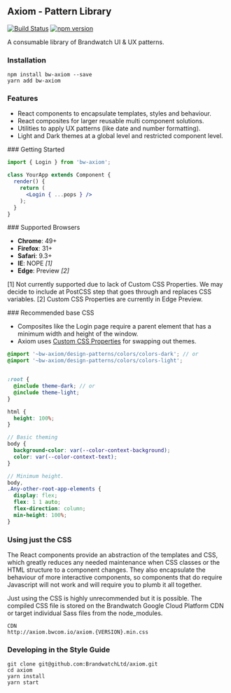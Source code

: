 ## Axiom - Pattern Library

[![Build Status](https://travis-ci.com/BrandwatchLtd/axiom.svg?token=1ejoq3JpxReLqRyzfSo2&branch=master)](https://travis-ci.com/BrandwatchLtd/axiom)
[![npm version](https://badge.fury.io/js/bw-axiom.svg)](https://badge.fury.io/js/bw-axiom)

A consumable library of Brandwatch UI & UX patterns. 


### Installation

```
npm install bw-axiom --save
yarn add bw-axiom
```


### Features

* React components to encapsulate templates, styles and behaviour. 
* React composites for larger reusable multi component solutions.
* Utilities to apply UX patterns (like date and number formatting).
* Light and Dark themes at a global level and restricted component level. 

### Getting Started

```jsx
import { Login } from 'bw-axiom';

class YourApp extends Component {
  render() {
    return (
      <Login { ...pops } />
    );
  }
}
```


### Supported Browsers

* **Chrome**: 49+
* **Firefox**: 31+
* **Safari**: 9.3+
* **IE**: NOPE _[1]_
* **Edge**: Preview _[2]_

[1] Not currently supported due to lack of Custom CSS Properties. We may decide to include at PostCSS step that goes through and replaces CSS variables.
[2] Custom CSS Properties are currently in Edge Preview. 


### Recommended base CSS

* Composites like the Login page require a parent element that has a minimum width and height of the window. 
* Axiom uses [Custom CSS Properties](https://developer.mozilla.org/en-US/docs/Web/CSS/--*) for swapping out themes. 

```scss
@import '~bw-axiom/design-patterns/colors/colors-dark'; // or
@import '~bw-axiom/design-patterns/colors/colors-light';


:root {
  @include theme-dark; // or
  @include theme-light;
}

html {
  height: 100%;
}

// Basic theming 
body {
  background-color: var(--color-context-background);
  color: var(--color-context-text);
}

// Minimum height. 
body,
.Any-other-root-app-elements {
  display: flex;
  flex: 1 1 auto;
  flex-direction: column;
  min-height: 100%;
}
```


### Using just the CSS

The React components provide an abstraction of the templates and CSS, which greatly reduces any needed maintenance when CSS classes or the HTML structure to a component changes. They also encapsulate the behaviour of more interactive components, so components that do require Javascript will not work and will require you to plumb it all together.

Just using the CSS is highly unrecommended but it is possible. The compiled CSS file is stored on the Brandwatch Google Cloud Platform CDN or target individual Sass files from the node_modules.

```
CDN
http://axiom.bwcom.io/axiom.{VERSION}.min.css
```


### Developing in the Style Guide 

```
git clone git@github.com:BrandwatchLtd/axiom.git
cd axiom 
yarn install
yarn start
```
